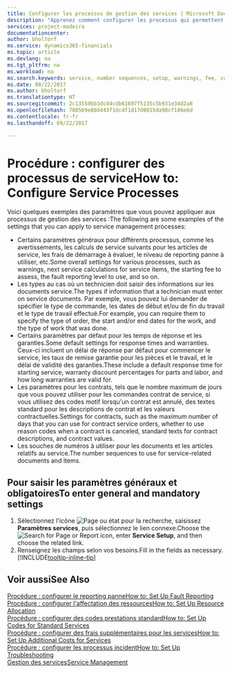 ```yaml
---
title: Configurer les processus de gestion des services | Microsoft Docs
description: "Apprenez comment configurer les processus qui permettent de vérifier que les clients sont satisfaits de votre service client."
services: project-madeira
documentationcenter: 
author: bholtorf
ms.service: dynamics365-financials
ms.topic: article
ms.devlang: na
ms.tgt_pltfrm: na
ms.workload: na
ms.search.keywords: service, number sequences, setup, warnings, fee, contracts, warranties
ms.date: 08/22/2017
ms.author: bholtorf
ms.translationtype: HT
ms.sourcegitcommit: 2c13559bb3dc44cdb61697f5135c5b931e34d2a8
ms.openlocfilehash: 708569e88d443f1dc4f1d17d8015da98cf186e6d
ms.contentlocale: fr-fr
ms.lasthandoff: 09/22/2017

---
```

# <a name="how-to-configure-service-processes"></a><span data-ttu-id="a1e85-103">Procédure : configurer des processus de service</span><span class="sxs-lookup"><span data-stu-id="a1e85-103">How to: Configure Service Processes</span></span>
<span data-ttu-id="a1e85-104">Voici quelques exemples des paramètres que vous pouvez appliquer aux processus de gestion des services :</span><span class="sxs-lookup"><span data-stu-id="a1e85-104">The following are some examples of the settings that you can apply to service management processes:</span></span>  
  
* <span data-ttu-id="a1e85-105">Certains paramètres généraux pour différents processus, comme les avertissements, les calculs de service suivants pour les articles de service, les frais de démarrage à évaluer, le niveau de reporting panne à utiliser, etc.</span><span class="sxs-lookup"><span data-stu-id="a1e85-105">Some overall settings for various processes, such as warnings, next service calculations for service items, the starting fee to assess, the fault reporting level to use, and so on.</span></span>  
* <span data-ttu-id="a1e85-106">Les types au cas où un technicien doit saisir des informations sur les documents service.</span><span class="sxs-lookup"><span data-stu-id="a1e85-106">The types if information that a technician must enter on service documents.</span></span> <span data-ttu-id="a1e85-107">Par exemple, vous pouvez lui demander de spécifier le type de commande, les dates de début et/ou de fin du travail et le type de travail effectué.</span><span class="sxs-lookup"><span data-stu-id="a1e85-107">For example, you can require them to specify the type of order, the start and/or end dates for the work, and the type of work that was done.</span></span>  
* <span data-ttu-id="a1e85-108">Certains paramètres par défaut pour les temps de réponse et les garanties.</span><span class="sxs-lookup"><span data-stu-id="a1e85-108">Some default settings for response times and warranties.</span></span> <span data-ttu-id="a1e85-109">Ceux-ci incluent un délai de réponse par défaut pour commencer le service, les taux de remise garantie pour les pièces et le travail, et le délai de validité des garanties.</span><span class="sxs-lookup"><span data-stu-id="a1e85-109">These include a default response time for starting service, warranty discount percentages for parts and labor, and how long warranties are valid for.</span></span>  
* <span data-ttu-id="a1e85-110">Les paramètres pour les contrats, tels que le nombre maximum de jours que vous pouvez utiliser pour les commandes contrat de service, si vous utilisez des codes motif lorsqu'un contrat est annulé, des textes standard pour les descriptions de contrat et les valeurs contractuelles.</span><span class="sxs-lookup"><span data-stu-id="a1e85-110">Settings for contracts, such as the maximum number of days that you can use for contract service orders, whether to use reason codes when a contract is canceled, standard texts for contract descriptions, and contract values.</span></span>  
* <span data-ttu-id="a1e85-111">Les souches de numéros à utiliser pour les documents et les articles relatifs au service.</span><span class="sxs-lookup"><span data-stu-id="a1e85-111">The number sequences to use for service-related documents and items.</span></span>  

## <a name="to-enter-general-and-mandatory-settings"></a><span data-ttu-id="a1e85-112">Pour saisir les paramètres généraux et obligatoires</span><span class="sxs-lookup"><span data-stu-id="a1e85-112">To enter general and mandatory settings</span></span>
1. <span data-ttu-id="a1e85-113">Sélectionnez l'icône ![Page ou état pour la recherche](media/ui-search/search_small.png "Page ou état pour la recherche"), saisissez **Paramètres services**, puis sélectionnez le lien connexe.</span><span class="sxs-lookup"><span data-stu-id="a1e85-113">Choose the ![Search for Page or Report](media/ui-search/search_small.png "Search for Page or Report icon") icon, enter **Service Setup**, and then choose the related link.</span></span>
2. <span data-ttu-id="a1e85-114">Renseignez les champs selon vos besoins.</span><span class="sxs-lookup"><span data-stu-id="a1e85-114">Fill in the fields as necessary.</span></span> [!INCLUDE[tooltip-inline-tip](includes/tooltip-inline-tip_md.md)]  

## <a name="see-also"></a><span data-ttu-id="a1e85-115">Voir aussi</span><span class="sxs-lookup"><span data-stu-id="a1e85-115">See Also</span></span>  
[<span data-ttu-id="a1e85-116">Procédure : configurer le reporting panne</span><span class="sxs-lookup"><span data-stu-id="a1e85-116">How to: Set Up Fault Reporting</span></span>](service-how-setup-fault-reporting.md)  
[<span data-ttu-id="a1e85-117">Procédure : configurer l'affectation des ressources</span><span class="sxs-lookup"><span data-stu-id="a1e85-117">How to: Set Up Resource Allocation</span></span>](service-how-setup-resource-allocation.md)  
[<span data-ttu-id="a1e85-118">Procédure : configurer des codes prestations standard</span><span class="sxs-lookup"><span data-stu-id="a1e85-118">How to: Set Up Codes for Standard Services</span></span>](service-how-setup-service-coding.md)  
[<span data-ttu-id="a1e85-119">Procédure : configurer des frais supplémentaires pour les services</span><span class="sxs-lookup"><span data-stu-id="a1e85-119">How to: Set Up Additional Costs for Services</span></span>](service-how-setup-service-costs-pricing.md)  
[<span data-ttu-id="a1e85-120">Procédure : configurer les processus incident</span><span class="sxs-lookup"><span data-stu-id="a1e85-120">How to: Set Up Troubleshooting</span></span>](service-how-setup-troubleshooting.md)  
[<span data-ttu-id="a1e85-121">Gestion des services</span><span class="sxs-lookup"><span data-stu-id="a1e85-121">Service Management</span></span>](service-service.md)  

